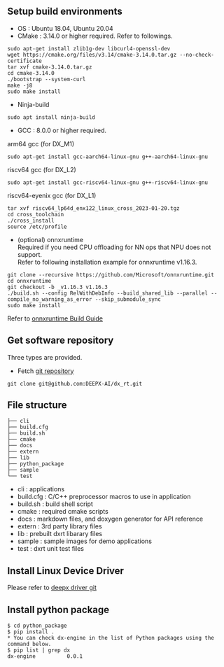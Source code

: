 ## Setup build environments
* OS : Ubuntu 18.04, Ubuntu 20.04  
* CMake : 3.14.0 or higher required. Refer to followings.  
```
sudo apt-get install zlib1g-dev libcurl4-openssl-dev
wget https://cmake.org/files/v3.14/cmake-3.14.0.tar.gz --no-check-certificate
tar xvf cmake-3.14.0.tar.gz
cd cmake-3.14.0
./bootstrap --system-curl
make -j8
sudo make install
```
* Ninja-build  
```
sudo apt install ninja-build
```
* GCC : 8.0.0 or higher required.  

arm64 gcc (for DX_M1)  
```
sudo apt-get install gcc-aarch64-linux-gnu g++-aarch64-linux-gnu
```
riscv64 gcc (for DX_L2)  
```
sudo apt-get install gcc-riscv64-linux-gnu g++-riscv64-linux-gnu
```
riscv64-eyenix gcc (for DX_L1)  
```
tar xvf riscv64_lp64d_enx122_linux_cross_2023-01-20.tgz
cd cross_toolchain
./cross_install
source /etc/profile
```
* (optional) onnxruntime  
Required if you need CPU offloading for NN ops that NPU does not support.  
Refer to following installation example for onnxruntime v1.16.3.  
```
git clone --recursive https://github.com/Microsoft/onnxruntime.git
cd onnxruntime
git checkout -b _v1.16.3 v1.16.3
./build.sh --config RelWithDebInfo --build_shared_lib --parallel --compile_no_warning_as_error --skip_submodule_sync
sudo make install
```
Refer to [onnxruntime Build Guide](https://onnxruntime.ai/docs/build/inferencing.html)
## Get software repository
Three types are provided.  
* Fetch [git repository](https://github.com/DEEPX-AI/dx_rt)
```
git clone git@github.com:DEEPX-AI/dx_rt.git
```
## File structure
```
├── cli
├── build.cfg
├── build.sh
├── cmake
├── docs
├── extern
├── lib
├── python_package
├── sample
└── test
```

* cli : applications
* build.cfg : C/C++ preprocessor macros to use in application  
* build.sh : build shell script  
* cmake : required cmake scripts  
* docs : markdown files, and doxygen generator for API reference  
* extern : 3rd party library files  
* lib : prebuilt dxrt libarary files  
* sample : sample images for demo applications  
* test : dxrt unit test files  

## Install Linux Device Driver
   Please refer to [deepx driver git](https://github.com/DEEPX-AI/dx_rt_npu_linux_driver)

## Install python package
```
$ cd python_package
$ pip install .
* You can check dx-engine in the list of Python packages using the command below.
$ pip list | grep dx
dx-engine          0.0.1
```